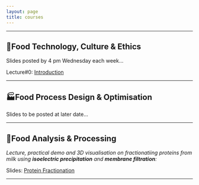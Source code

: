 ```yaml
---
layout: page
title: courses
---
```

---
## :green_salad:Food Technology, Culture & Ethics 
Slides posted by 4 pm Wednesday each week...

Lecture#0: [Introduction](http://edibotopic.github.io/lecture-slides/FS1005_0.html)

---

## :factory:Food Process Design & Optimisation 
Slides to be posted at later date...

---

## :microscope:Food Analysis & Processing 
*Lecture, practical demo and 3D visualisation on fractionatiing proteins from milk using **isoelectric precipitation** and **membrane filtration**:*

Slides: [Protein Fractionation](http://edibotopic.github.io/lecture-slides/FS3020_pro_frac.html)

---
